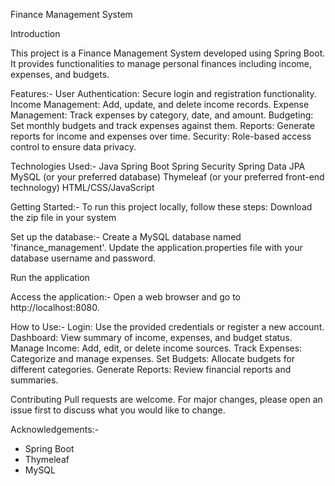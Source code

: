 Finance Management System

Introduction

This project is a Finance Management System developed using Spring Boot. It provides functionalities to manage personal finances including income, expenses, and budgets.

Features:-
User Authentication: Secure login and registration functionality.
Income Management: Add, update, and delete income records.
Expense Management: Track expenses by category, date, and amount.
Budgeting: Set monthly budgets and track expenses against them.
Reports: Generate reports for income and expenses over time.
Security: Role-based access control to ensure data privacy.

Technologies Used:-
Java
Spring Boot
Spring Security
Spring Data JPA
MySQL (or your preferred database)
Thymeleaf (or your preferred front-end technology)
HTML/CSS/JavaScript

Getting Started:-
To run this project locally, follow these steps:
Download the zip file in your system 

Set up the database:-
Create a MySQL database named 'finance_management'.
Update the application.properties file with your database username and password.

Run the application

Access the application:-
Open a web browser and go to http://localhost:8080.

How to Use:-
Login: Use the provided credentials or register a new account.
Dashboard: View summary of income, expenses, and budget status.
Manage Income: Add, edit, or delete income sources.
Track Expenses: Categorize and manage expenses.
Set Budgets: Allocate budgets for different categories.
Generate Reports: Review financial reports and summaries.

Contributing
Pull requests are welcome. For major changes, please open an issue first to discuss what you would like to change.

Acknowledgements:-
- Spring Boot
- Thymeleaf
- MySQL
